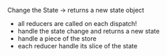 Change the State -> returns a new state object

* all reducers are called on each dispatch!
* handle the state change and returns a new state
* handle a piece of the store
* each reducer handle its slice of the state
